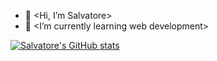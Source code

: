 - 👋 <Hi, I’m Salvatore>
- 🌱 <I’m currently learning web development>

[![Salvatore's GitHub stats](https://github-readme-stats.vercel.app/api?username=salvatorequagliariello)](https://github.com/salvatorequagliariello/github-readme-stats)
